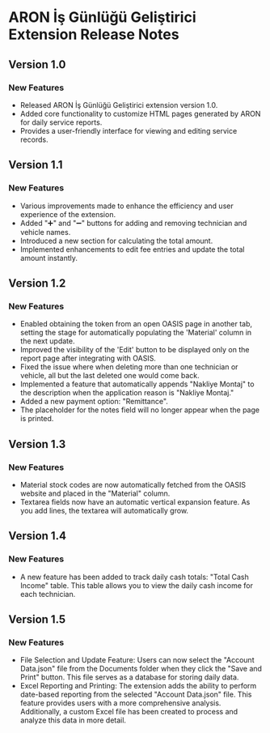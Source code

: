 # ARON İş Günlüğü Geliştirici Extension Release Notes


## Version 1.0

### New Features

- Released ARON İş Günlüğü Geliştirici extension version 1.0.
- Added core functionality to customize HTML pages generated by ARON for daily service reports.
- Provides a user-friendly interface for viewing and editing service records.


## Version 1.1

### New Features

- Various improvements made to enhance the efficiency and user experience of the extension.
- Added "➕" and "➖" buttons for adding and removing technician and vehicle names.
- Introduced a new section for calculating the total amount.
- Implemented enhancements to edit fee entries and update the total amount instantly.


## Version 1.2

### New Features

- Enabled obtaining the token from an open OASIS page in another tab, setting the stage for automatically populating the 'Material' column in the next update.
- Improved the visibility of the 'Edit' button to be displayed only on the report page after integrating with OASIS.
- Fixed the issue where when deleting more than one technician or vehicle, all but the last deleted one would come back.
- Implemented a feature that automatically appends "Nakliye Montaj" to the description when the application reason is "Nakliye Montaj."
- Added a new payment option: "Remittance".
- The placeholder for the notes field will no longer appear when the page is printed.


## Version 1.3

### New Features

- Material stock codes are now automatically fetched from the OASIS website and placed in the "Material" column.
- Textarea fields now have an automatic vertical expansion feature. As you add lines, the textarea will automatically grow.


## Version 1.4

### New Features

- A new feature has been added to track daily cash totals: "Total Cash Income" table. This table allows you to view the daily cash income for each technician.


## Version 1.5

### New Features
- File Selection and Update Feature: Users can now select the "Account Data.json" file from the Documents folder when they click the "Save and Print" button. This file serves as a database for storing daily data.
- Excel Reporting and Printing: The extension adds the ability to perform date-based reporting from the selected "Account Data.json" file. This feature provides users with a more comprehensive analysis. Additionally, a custom Excel file has been created to process and analyze this data in more detail.